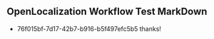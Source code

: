 ## OpenLocalization Workflow Test MarkDown
* 76f015bf-7d17-42b7-b916-b5f497efc5b5 thanks!

<!--HONumber=Aug16_HO4-->


